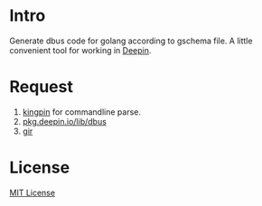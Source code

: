 # Intro

Generate dbus code for golang according to gschema file. A little convenient tool for working in [Deepin](https://github.com/linuxdeepin).

# Request

1. [kingpin](https://github.com/alecthomas/kingpin) for commandline parse.
2. [pkg.deepin.io/lib/dbus](https://github.com/linuxdeepin/go-lib/tree/develop/dbus)
3. [gir](https://github.com/linuxdeepin/go-gir-generator)

# License
[MIT License](http://opensource.org/licenses/MIT)

